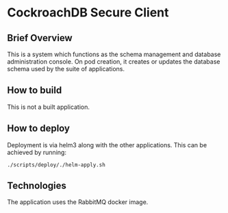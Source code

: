 # CockroachDB Secure Client

## Brief Overview

This is a system which functions as the schema management and database administration console. On pod creation, it
creates or updates the database schema used by the suite of applications. 

## How to build

This is not a built application.

## How to deploy

Deployment is via helm3 along with the other applications. This can be achieved by running:
```
./scripts/deploy/./helm-apply.sh
```
## Technologies

The application uses the RabbitMQ docker image.
